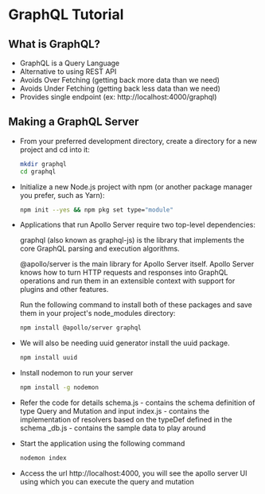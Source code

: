 # GraphQL Tutorial

## What is GraphQL?
* GraphQL is a Query Language
* Alternative to using REST API
* Avoids Over Fetching (getting back more data than we need)
* Avoids Under Fetching (getting back less data than we need)
* Provides single endpoint (ex: http://localhost:4000/graphql)

## Making a GraphQL Server
* From your preferred development directory, create a directory for a new project and cd into it:

    ```bash
    mkdir graphql
    cd graphql
    ```

* Initialize a new Node.js project with npm (or another package manager you prefer, such as Yarn):

    ```bash
    npm init --yes && npm pkg set type="module"
    ```

* Applications that run Apollo Server require two top-level dependencies:

    graphql (also known as graphql-js) is the library that implements the core GraphQL parsing and execution algorithms.
    
    @apollo/server is the main library for Apollo Server itself. Apollo Server knows how to turn HTTP requests and responses into GraphQL operations and run them in an extensible context with support for plugins and other features.

    Run the following command to install both of these packages and save them in your project's node_modules directory:
    
    ```bash
    npm install @apollo/server graphql
    ```

* We will also be needing uuid generator install the uuid package.

    ```bash
    npm install uuid
    ```

* Install nodemon to run your server

    ```bash
    npm install -g nodemon
    ```

* Refer the code for details
    schema.js - contains the schema definition of type Query and Mutation and input
    index.js  - contains the implementation of resolvers based on the typeDef defined in the schema
    _db.js    - contains the sample data to play around

* Start the application using the following command
    ```bash
    nodemon index
    ```

* Access the url http://localhost:4000, you will see the apollo server UI using which you can execute the query and mutation
